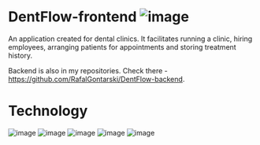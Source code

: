 # DentFlow-frontend ![image](https://github.com/RafalGontarski/DentFlow-frontend/assets/106514250/758bd2ba-269a-41d5-9709-13804c90ccb5)

An application created for dental clinics. It facilitates running a clinic, hiring employees, arranging patients for appointments and storing treatment history.

Backend is also in my repositories. Check there - https://github.com/RafalGontarski/DentFlow-backend.



# Technology
![image](https://github.com/RafalGontarski/DentFlow-frontend/assets/106514250/6275239b-c711-4004-8deb-c4442440ef99) ![image](https://github.com/RafalGontarski/DentFlow-frontend/assets/106514250/2b443685-586f-4354-8a27-11e3cad68efc) ![image](https://github.com/RafalGontarski/DentFlow-frontend/assets/106514250/e86470fc-f9d7-4e7d-a0fc-88e60353ddf0) ![image](https://github.com/RafalGontarski/DentFlow-frontend/assets/106514250/14a34e6e-fee8-44bb-af68-f574782b1e23) ![image](https://github.com/RafalGontarski/DentFlow-frontend/assets/106514250/250522fa-d6b3-4490-b8bf-18ce2eb7457b)





